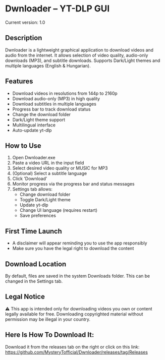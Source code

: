 Dwnloader – YT-DLP GUI
===================================

Current version: 1.0

Description
-----------
Dwnloader is a lightweight graphical application to download videos and audio from the internet.
It allows selection of video quality, audio-only downloads (MP3), and subtitle downloads.
Supports Dark/Light themes and multiple languages (English & Hungarian).

Features
--------
- Download videos in resolutions from 144p to 2160p
- Download audio-only (MP3) in high quality
- Download subtitles in multiple languages
- Progress bar to track download status
- Change the download folder
- Dark/Light theme support
- Multilingual interface
- Auto-update yt-dlp

How to Use
----------
1. Open Dwnloader.exe
2. Paste a video URL in the input field
3. Select desired video quality or MUSIC for MP3
4. (Optional) Select a subtitle language
5. Click 'Download'
6. Monitor progress via the progress bar and status messages
7. Settings tab allows:
   - Change download folder
   - Toggle Dark/Light theme
   - Update yt-dlp
   - Change UI language (requires restart)
   - Save preferences

First Time Launch
-----------------
- A disclaimer will appear reminding you to use the app responsibly
- Make sure you have the legal right to download the content

Download Location
-----------------
By default, files are saved in the system Downloads folder.
This can be changed in the Settings tab.

Legal Notice
------------
⚠️ This app is intended only for downloading videos you own or content legally available for free.
Downloading copyrighted material without permission may be illegal in your country.

Here Is How To Download It:
---------------------------
Download it from the releases tab on the right or click on this link: https://github.com/MysteryTofficial/Dwnloader/releases/tag/Releases
